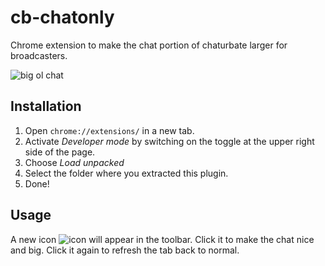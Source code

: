 # cb-chatonly
Chrome extension to make the chat portion of chaturbate larger for broadcasters.

![big ol chat](https://i.imgur.com/PksujjC.png)

## Installation
1. Open `chrome://extensions/` in a new tab.
2. Activate *Developer mode* by switching on the toggle at the upper right side of the page.
3. Choose *Load unpacked*
4. Select the folder where you extracted this plugin.
5. Done!

## Usage
A new icon ![icon](https://i.imgur.com/zpycq3A.png) will appear in the toolbar.
Click it to make the chat nice and big.
Click it again to refresh the tab back to normal.
